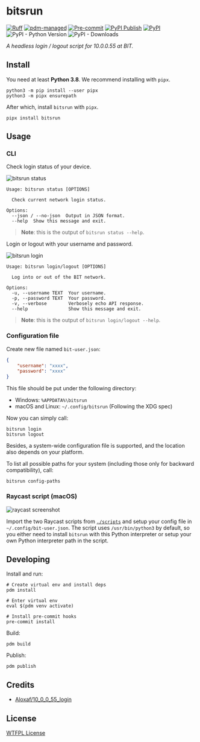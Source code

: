 # bitsrun

[![Ruff](https://img.shields.io/endpoint?url=https://raw.githubusercontent.com/charliermarsh/ruff/main/assets/badge/v1.json)](https://github.com/charliermarsh/ruff)
[![pdm-managed](https://img.shields.io/badge/pdm-managed-blueviolet)](https://pdm.fming.dev)
[![Pre-commit](https://github.com/BITNP/bitsrun/actions/workflows/ci.yml/badge.svg)](https://github.com/BITNP/bitsrun/actions/workflows/ci.yml)
[![PyPI Publish](https://github.com/BITNP/bitsrun/actions/workflows/python-publish.yml/badge.svg)](https://github.com/BITNP/bitsrun/actions/workflows/python-publish.yml)
[![PyPI](https://img.shields.io/pypi/v/bitsrun)](https://pypi.org/project/bitsrun/)
![PyPI - Python Version](https://img.shields.io/pypi/pyversions/bitsrun)
![PyPI - Downloads](https://img.shields.io/pypi/dm/bitsrun)

_A headless login / logout script for 10.0.0.55 at BIT._

## Install

You need at least **Python 3.8**. We recommend installing with `pipx`.

```shell
python3 -m pip install --user pipx
python3 -m pipx ensurepath
```

After which, install `bitsrun` with `pipx`.

```shell
pipx install bitsrun
```

## Usage

### CLI

Check login status of your device.

![bitsrun status](https://user-images.githubusercontent.com/32114380/216757172-368d74bc-ad74-4122-9b1f-9568ce0341d3.png)

```text
Usage: bitsrun status [OPTIONS]

  Check current network login status.

Options:
  --json / --no-json  Output in JSON format.
  --help  Show this message and exit.
```

> **Note**: this is the output of `bitsrun status --help`.

Login or logout with your username and password.

![bitsrun login](https://user-images.githubusercontent.com/32114380/216757151-b6e8c620-48b6-4411-ac41-f07b79ef9827.png)

```text
Usage: bitsrun login/logout [OPTIONS]

  Log into or out of the BIT network.

Options:
  -u, --username TEXT  Your username.
  -p, --password TEXT  Your password.
  -v, --verbose        Verbosely echo API response.
  --help               Show this message and exit.
```

> **Note**: this is the output of `bitsrun login/logout --help`.

### Configuration file

Create new file named `bit-user.json`:

```json
{
    "username": "xxxx",
    "password": "xxxx"
}
```

This file should be put under the following directory:

- Windows: `%APPDATA%\bitsrun`
- macOS and Linux: `~/.config/bitsrun` (Following the XDG spec)

Now you can simply call:

```shell
bitsrun login
bitsrun logout
```

Besides, a system-wide configuration file is supported, and the location also depends on your platform.

To list all possible paths for your system (including those only for backward compatibility), call:

```shell
bitsrun config-paths
```

### Raycast script (macOS)

![raycast screenshot](https://user-images.githubusercontent.com/32114380/213919582-eff6d58f-1bd2-47b2-a5da-46dc6e2eaffa.png)

Import the two Raycast scripts from [`./scripts`](./scripts/) and setup your config file in `~/.config/bit-user.json`. The script uses `/usr/bin/python3` by default, so you either need to install `bitsrun` with this Python interpreter or setup your own Python interpreter path in the script.

## Developing

Install and run:

```shell
# Create virtual env and install deps
pdm install

# Enter virtual env
eval $(pdm venv activate)

# Install pre-commit hooks
pre-commit install
```

Build:

```shell
pdm build
```

Publish:

```shell
pdm publish
```

## Credits

- [Aloxaf/10_0_0_55_login](https://github.com/Aloxaf/10_0_0_55_login)

## License

[WTFPL License](LICENSE)
